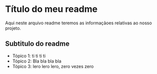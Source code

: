 # Título do meu readme

Aqui neste arquivo readme teremos as informaçãoes relativas ao nosso projeto.

## Subtitulo do readme

- Tópico 1: ti ti ti ti 
- Tópico 2: Bla bla bla bla
- Tópico 3: lero lero lero, zero vezes zero